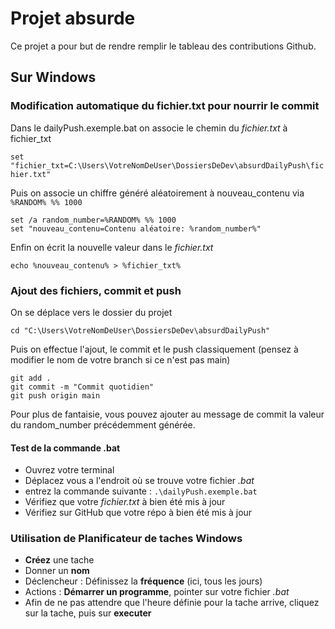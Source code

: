 # Projet absurde
Ce projet a pour but de rendre remplir le tableau des contributions Github.

## Sur Windows

### Modification automatique du fichier.txt pour nourrir le commit

Dans le dailyPush.exemple.bat on associe le chemin du _fichier.txt_ à fichier_txt

`set "fichier_txt=C:\Users\VotreNomDeUser\DossiersDeDev\absurdDailyPush\fichier.txt"`

Puis on associe un chiffre généré aléatoirement à nouveau_contenu via `%RANDOM% %% 1000`

```
set /a random_number=%RANDOM% %% 1000
set "nouveau_contenu=Contenu aléatoire: %random_number%"
```

Enfin on écrit la nouvelle valeur dans le _fichier.txt_

`echo %nouveau_contenu% > %fichier_txt%`

### Ajout des fichiers, commit et push

On se déplace vers le dossier du projet 

`cd "C:\Users\VotreNomDeUser\DossiersDeDev\absurdDailyPush"`

Puis on effectue l'ajout, le commit et le push classiquement (pensez à modifier le nom de votre branch si ce n'est pas main)

```
git add .
git commit -m "Commit quotidien"
git push origin main
```

Pour plus de fantaisie, vous pouvez ajouter au message de commit la valeur du random_number précédemment générée.


#### Test de la commande .bat

- Ouvrez votre terminal
- Déplacez vous a l'endroit où se trouve votre fichier _.bat_
- entrez la commande suivante : ` .\dailyPush.exemple.bat `
- Vérifiez que votre _fichier.txt_ à bien été mis à jour
- Vérifiez sur GitHub que votre répo à bien été mis à jour

### Utilisation de Planificateur de taches Windows

- **Créez** une tache
- Donner un **nom**
- Déclencheur : Définissez la **fréquence** (ici, tous les jours)
- Actions : **Démarrer un programme**, pointer sur votre fichier _.bat_
- Afin de ne pas attendre que l'heure définie pour la tache arrive, cliquez sur la tache, puis sur **executer**